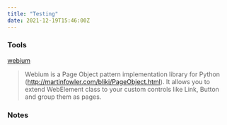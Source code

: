 ```yaml
---
title: "Testing"
date: 2021-12-19T15:46:00Z
---
```


### Tools

[webium](https://github.com/wgnet/webium)

> Webium is a Page Object pattern implementation library for Python (http://martinfowler.com/bliki/PageObject.html). It allows you to extend WebElement class to your custom controls like Link, Button and group them as pages. 

### Notes
